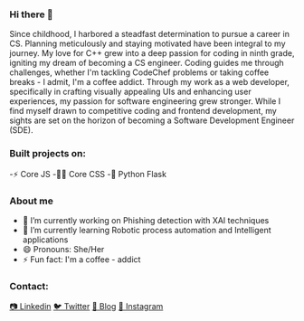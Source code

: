 ### Hi there 👋
Since childhood, I harbored a steadfast determination to pursue a career in CS. Planning meticulously and staying motivated have been integral to my journey. My love for C++ grew into a deep passion for coding in ninth grade, igniting my dream of becoming a CS engineer. Coding guides me through challenges, whether I'm tackling CodeChef problems or taking coffee breaks - I admit, I'm a coffee addict. Through my work as a web developer, specifically in crafting visually appealing UIs and enhancing user experiences, my passion for software engineering grew stronger. While I find myself drawn to competitive coding and frontend development, my sights are set on the horizon of becoming a Software Development Engineer (SDE).

### Built projects on:
-⚡ Core JS
-💅🏽 Core CSS
-🐚 Python Flask

### About me

- 🔭 I’m currently working on Phishing detection with XAI techniques
- 🌱 I’m currently learning Robotic process automation and Intelligent applications
- 😄 Pronouns: She/Her
- ⚡ Fun fact: I'm a coffee - addict

### Contact:

<span>[📷 Linkedin](https://www.linkedin.com/in/sruthi-raghavan-340642221/)</span>
<span>[🐦 Twitter](https://twitter.com/SruthiRaghavan4)</span>
<span>[📝 Blog](https://sruthiraghavan2002.medium.com/)</span>
<span>[📝 Instagram](https://www.instagram.com/sruthi._10/)</span>



<!--
**Sruthi-2002/Sruthi-2002** is a ✨ _special_ ✨ repository because its `README.md` (this file) appears on your GitHub profile.

Here are some ideas to get you started:

### 🔭 I’m currently working on Phishing detection with XAI techniques
- 🌱 I’m currently learning Robotic process automation and Intelligent applications
- 💬 Ask me about Frontend and Backend development 
- 📫 How to reach me: 
- 😄 Pronouns: She/Her
- ⚡ Fun fact: I'm a coffee - addict
-->
